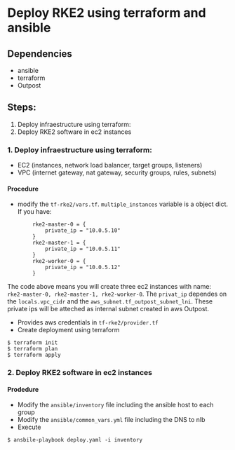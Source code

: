 # Deploy RKE2 using terraform and ansible

## Dependencies
- ansible
- terraform
- Outpost

## Steps:
1. Deploy infraestructure using terraform:
2. Deploy RKE2 software in ec2 instances

### 1. Deploy infraestructure using terraform:
- EC2 (instances, network load balancer, target groups, listeners)
- VPC (internet gateway, nat gateway, security groups, rules, subnets)

#### Procedure

- modify the `tf-rke2/vars.tf`. `multiple_instances` variable is a object dict. If you have:

```
        rke2-master-0 = {
            private_ip = "10.0.5.10"
        }
        rke2-master-1 = {
            private_ip = "10.0.5.11"
        }
        rke2-worker-0 = {
            private_ip = "10.0.5.12"
        }
```

The code above means you will create three ec2 instances with name: `rke2-master-0, rke2-master-1, rke2-worker-0`.  The `privat_ip` dependes on the `locals.vpc_cidr` and the `aws_subnet.tf_outpost_subnet_lni`. These private ips will be atteched as internal subnet created in aws Outpost.

- Provides aws credentials in `tf-rke2/provider.tf`
- Create deployment using terraform

```
$ terraform init
$ terraform plan
$ terraform apply
```

### 2. Deploy RKE2 software in ec2 instances

#### Prodedure

- Modify the `ansible/inventory` file including the ansible host to each group
- Modify the `ansible/common_vars.yml` file including the DNS to nlb
- Execute

```
$ ansbile-playbook deploy.yaml -i inventory
```